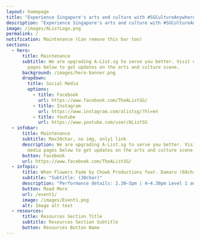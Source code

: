 ```yaml
---
layout: homepage
title: "Experience Singapore's arts and culture with #SGCultureAnywhere | The A List"
description: "Experience Singapore's arts and culture with #SGCultureAnywhere | The A List"
image: /images/AListLogo.png
permalink: /
notification: Maintenance (Can remove this bar too)
sections:
  - hero:
      title: Maintenance
      subtitle: We are upgrading A-List.sg to serve you better. Visit our social media
        pages below to get updates on the arts and culture scene.
      background: /images/hero-banner.png
      dropdown:
        title: Social Media
        options:
          - title: Facebook
            url: https://www.facebook.com/TheAListSG/
          - title: Instagram
            url: https://www.instagram.com/alistsg/?hl=en
          - title: Youtube
            url: https://www.youtube.com/user/AListSG
  - infobar:
      title: Maintenance
      subtitle: Max30char, no img, only1 link
      description: We are upgrading A-List.sg to serve you better. Visit our social
        media pages below to get updates on the arts and culture scene
      button: Facebook
      url: https://www.facebook.com/TheAListSG/
  - infopic:
      title: When Flowers Fade by Chowk Productions feat. Damaru (60char)
      subtitle: "Subtitle: (30char)"
      description: "Performance details: 2.30–3pm | 4–4.30pm Level 1 and B1, Padang Atrium"
      button: Read More
      url: /event1/
      image: /images/Event1.png
      alt: Image alt text
  - resources:
      title: Resources Section Title
      subtitle: Resources Section Subtitle
      button: Resources Button Name
---
```

